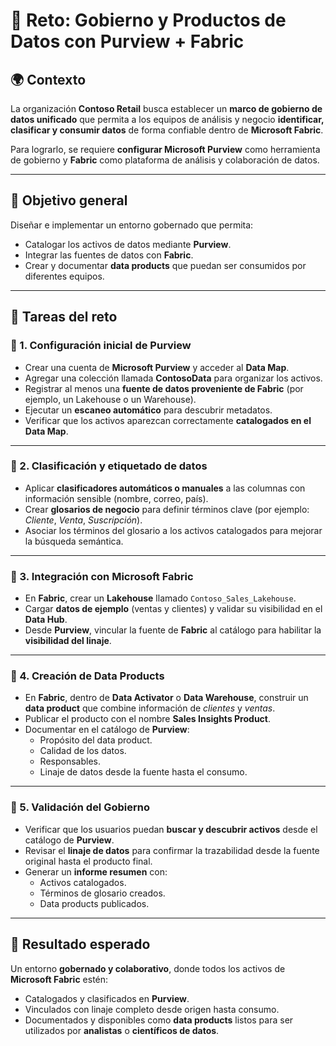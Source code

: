# 🚀 Reto: Gobierno y Productos de Datos con Purview + Fabric  

## 🌍 Contexto  
La organización **Contoso Retail** busca establecer un **marco de gobierno de datos unificado** que permita a los equipos de análisis y negocio **identificar, clasificar y consumir datos** de forma confiable dentro de **Microsoft Fabric**.  

Para lograrlo, se requiere **configurar Microsoft Purview** como herramienta de gobierno y **Fabric** como plataforma de análisis y colaboración de datos.  

---

## 🎯 Objetivo general  
Diseñar e implementar un entorno gobernado que permita:  
- Catalogar los activos de datos mediante **Purview**.  
- Integrar las fuentes de datos con **Fabric**.  
- Crear y documentar **data products** que puedan ser consumidos por diferentes equipos.  

---

## 🧠 Tareas del reto  

### 🔹 1. Configuración inicial de Purview  
- Crear una cuenta de **Microsoft Purview** y acceder al **Data Map**.  
- Agregar una colección llamada **ContosoData** para organizar los activos.  
- Registrar al menos una **fuente de datos proveniente de Fabric** (por ejemplo, un Lakehouse o un Warehouse).  
- Ejecutar un **escaneo automático** para descubrir metadatos.  
- Verificar que los activos aparezcan correctamente **catalogados en el Data Map**.  

---

### 🔹 2. Clasificación y etiquetado de datos  
- Aplicar **clasificadores automáticos o manuales** a las columnas con información sensible (nombre, correo, país).  
- Crear **glosarios de negocio** para definir términos clave (por ejemplo: *Cliente*, *Venta*, *Suscripción*).  
- Asociar los términos del glosario a los activos catalogados para mejorar la búsqueda semántica.  

---

### 🔹 3. Integración con Microsoft Fabric  
- En **Fabric**, crear un **Lakehouse** llamado `Contoso_Sales_Lakehouse`.  
- Cargar **datos de ejemplo** (ventas y clientes) y validar su visibilidad en el **Data Hub**.  
- Desde **Purview**, vincular la fuente de **Fabric** al catálogo para habilitar la **visibilidad del linaje**.  

---

### 🔹 4. Creación de Data Products  
- En **Fabric**, dentro de **Data Activator** o **Data Warehouse**, construir un **data product** que combine información de *clientes* y *ventas*.  
- Publicar el producto con el nombre **Sales Insights Product**.  
- Documentar en el catálogo de **Purview**:  
  - Propósito del data product.  
  - Calidad de los datos.  
  - Responsables.  
  - Linaje de datos desde la fuente hasta el consumo.  

---

### 🔹 5. Validación del Gobierno  
- Verificar que los usuarios puedan **buscar y descubrir activos** desde el catálogo de **Purview**.  
- Revisar el **linaje de datos** para confirmar la trazabilidad desde la fuente original hasta el producto final.  
- Generar un **informe resumen** con:  
  - Activos catalogados.  
  - Términos de glosario creados.  
  - Data products publicados.  

---

## 🏁 Resultado esperado  
Un entorno **gobernado y colaborativo**, donde todos los activos de **Microsoft Fabric** estén:  
- Catalogados y clasificados en **Purview**.  
- Vinculados con linaje completo desde origen hasta consumo.  
- Documentados y disponibles como **data products** listos para ser utilizados por **analistas** o **científicos de datos**.  
